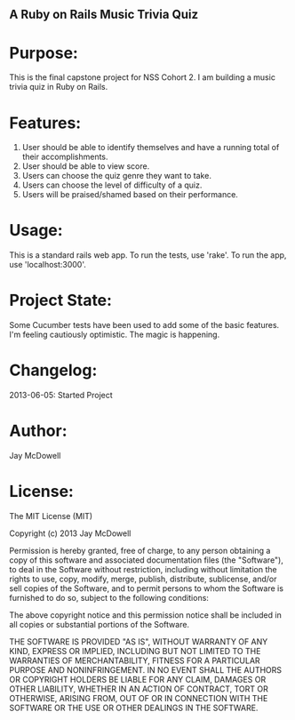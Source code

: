 A Ruby on Rails Music Trivia Quiz
------------------

Purpose:
========

This is the final capstone project for NSS Cohort 2.  I am building a music trivia quiz in Ruby on Rails.

Features:
========

1. User should be able to identify themselves and have a running total of their accomplishments.
2. User should be able to view score.
3. Users can choose the quiz genre they want to take.
4. Users can choose the level of difficulty of a quiz.
5. Users will be praised/shamed based on their performance.

Usage:
======

This is a standard rails web app.  To run the tests, use 'rake'.  To run the app, use 'localhost:3000'.

Project State:
===================

Some Cucumber tests have been used to add some of the basic features.  I'm feeling cautiously optimistic.  The magic is happening.

Changelog:
==========

2013-06-05: Started Project


Author:
=======

Jay McDowell

License:
========

The MIT License (MIT)

Copyright (c) 2013 Jay McDowell

Permission is hereby granted, free of charge, to any person obtaining a copy
of this software and associated documentation files (the "Software"), to deal
in the Software without restriction, including without limitation the rights
to use, copy, modify, merge, publish, distribute, sublicense, and/or sell
copies of the Software, and to permit persons to whom the Software is
furnished to do so, subject to the following conditions:

The above copyright notice and this permission notice shall be included in
all copies or substantial portions of the Software.

THE SOFTWARE IS PROVIDED "AS IS", WITHOUT WARRANTY OF ANY KIND, EXPRESS OR
IMPLIED, INCLUDING BUT NOT LIMITED TO THE WARRANTIES OF MERCHANTABILITY,
FITNESS FOR A PARTICULAR PURPOSE AND NONINFRINGEMENT. IN NO EVENT SHALL THE
AUTHORS OR COPYRIGHT HOLDERS BE LIABLE FOR ANY CLAIM, DAMAGES OR OTHER
LIABILITY, WHETHER IN AN ACTION OF CONTRACT, TORT OR OTHERWISE, ARISING FROM,
OUT OF OR IN CONNECTION WITH THE SOFTWARE OR THE USE OR OTHER DEALINGS IN
THE SOFTWARE.